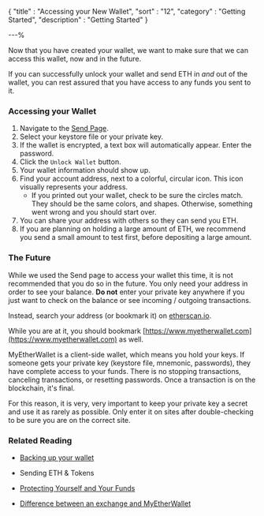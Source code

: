 {
"title"       : "Accessing your New Wallet",
"sort"        : "12",
"category"    : "Getting Started",
"description" : "Getting Started"
}

---%


Now that you have created your wallet, we want to make sure that we can access this wallet, now and in the future.

If you can successfully unlock your wallet and send ETH in *and* out of the wallet, you can rest assured that you have access to any funds you sent to it.

### Accessing your Wallet

1.  Navigate to the [Send Page](https://www.myetherwallet.com/#send-transaction).
1.  Select your keystore file or your private key.
1.  If the wallet is encrypted, a text box will automatically appear. Enter the password.
1.  Click the `Unlock Wallet` button.
1.  Your wallet information should show up.
1. Find your account address, next to a colorful, circular icon. This icon visually represents your address.
	*    If you printed out your wallet, check to be sure the circles match. They should be the same colors, and shapes. Otherwise, something went wrong and you should start over.
1. You can share your address with others so they can send you ETH.
1.  If you are planning on holding a large amount of ETH, we recommend you send a small amount to test first, before depositing a large amount. 

### The Future

While we used the Send page to access your wallet this time, it is not recommended that you do so in the future. You only need your address in order to see your balance. **Do not** enter your private key anywhere if you just want to check on the balance or see incoming / outgoing transactions.

Instead, search your address (or bookmark it) on [etherscan.io](https://etherscan.io).

While you are at it, you should bookmark [https://www.myetherwallet.com](https://www.myetherwallet.com) as well.

MyEtherWallet is a client-side wallet, which means you hold your keys. If someone gets your private key (keystore file, mnemonic, passwords), they have complete access to your funds. There is no stopping transactions, canceling transactions, or resetting passwords. Once a transaction is on the blockchain, it's final.

For this reason, it is very, very important to keep your private key a secret and use it as rarely as possible. Only enter it on sites after double-checking to be sure you are on the correct site.

### Related Reading

- [Backing up your wallet](https://myetherwallet.github.io/knowledge-base/getting-started/backing-up-your-new-wallet.html)

- Sending ETH & Tokens

- [Protecting Yourself and Your Funds](https://myetherwallet.github.io/knowledge-base/getting-started/protecting-yourself-and-your-funds.html)

- [Difference between an exchange and MyEtherWallet](https://myetherwallet.github.io/knowledge-base/getting-started/what-is-the-difference-between-an-exchange-and-myetherwallet.html)





